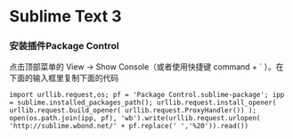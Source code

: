 # Sublime Text 3

### 安装插件Package Control

点击顶部菜单的 View -> Show Console（或者使用快捷键 command + ` ）。在下面的输入框里复制下面的代码
```
import urllib.request,os; pf = 'Package Control.sublime-package'; ipp = sublime.installed_packages_path(); urllib.request.install_opener( urllib.request.build_opener( urllib.request.ProxyHandler()) ); open(os.path.join(ipp, pf), 'wb').write(urllib.request.urlopen( 'http://sublime.wbond.net/' + pf.replace(' ','%20')).read())
```
